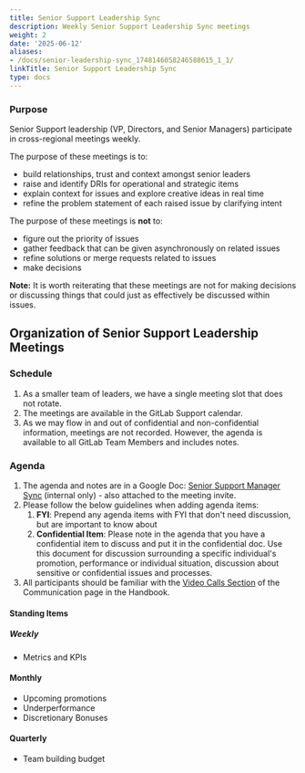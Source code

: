 ```yaml
---
title: Senior Support Leadership Sync
description: Weekly Senior Support Leadership Sync meetings
weight: 2
date: '2025-06-12'
aliases:
- /docs/senior-leadership-sync_1748146058246588615_1_1/
linkTitle: Senior Support Leadership Sync
type: docs
---
```


### Purpose

Senior Support leadership (VP, Directors, and Senior Managers) participate in cross-regional meetings weekly.

The purpose of these meetings is to:

- build relationships, trust and context amongst senior leaders
- raise and identify DRIs for operational and strategic items
- explain context for issues and explore creative ideas in real time
- refine the problem statement of each raised issue by clarifying intent

The purpose of these meetings is **not** to:

- figure out the priority of issues
- gather feedback that can be given asynchronously on related issues
- refine solutions or merge requests related to issues
- make decisions

**Note:** It is worth reiterating that these meetings are not for making decisions or discussing things that could just as effectively be discussed within issues.

## Organization of Senior Support Leadership Meetings

### Schedule

1. As a smaller team of leaders, we have a single meeting slot that does not rotate.
1. The meetings are available in the GitLab Support calendar.
1. As we may flow in and out of confidential and non-confidential information, meetings are not recorded. However, the agenda is available to all GitLab Team Members and includes notes.

### Agenda

1. The agenda and notes are in a Google Doc: [Senior Support Manager Sync](https://drive.google.com/drive/search?q=Senior%20Support%20Manger%20Sync) (internal only) - also attached to the meeting invite.
1. Please follow the below guidelines when adding agenda items:
   1. **FYI**: Prepend any agenda items with FYI that don't need discussion, but are important to know about
   1. **Confidential Item**: Please note in the agenda that you have a confidential item to discuss and put it in the confidential doc. Use this document for discussion surrounding a specific individual's promotion, performance or individual situation, discussion about sensitive or confidential issues and processes.
1. All participants should be familiar with the [Video Calls Section](/handbook/communication/#video-calls) of the Communication page in the Handbook.

#### Standing Items

##### Weekly

- Metrics and KPIs

#### Monthly

- Upcoming promotions
- Underperformance
- Discretionary Bonuses

#### Quarterly

- Team building budget
